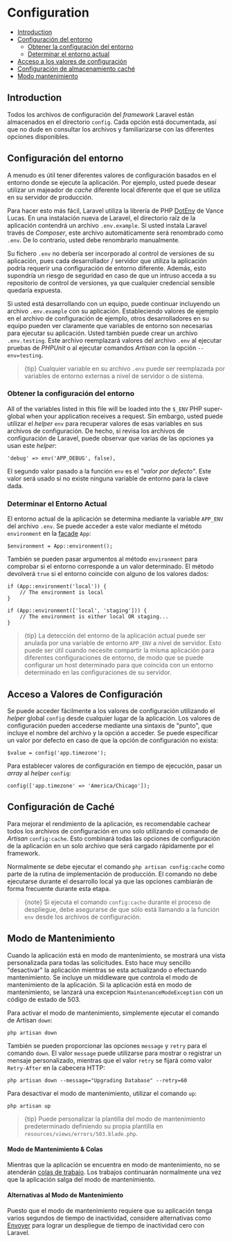# Configuration

- [Introduction](#introduction)
- [Configuración del entorno](#environment-configuration) 
    - [Obtener la configuración del entorno](#retrieving-environment-configuration)
    - [Determinar el entorno actual](#determining-the-current-environment)
- [Acceso a los valores de configuración](#accessing-configuration-values)
- [Configuración de almacenamiento caché](#configuration-caching)
- [Modo mantenimiento](#maintenance-mode)

<a name="introduction"></a>

## Introduction

Todos los archivos de configuración del *framework* Laravel están almacenados en el directorio `config`. Cada opción está documentada, así que no dude en consultar los archivos y familiarizarse con las diferentes opciones disponibles.

<a name="environment-configuration"></a>

## Configuración del entorno

A menudo es útil tener diferentes valores de configuración basados en el entorno donde se ejecute la aplicación. Por ejemplo, usted puede desear utilizar un majeador de *cache* diferente local diferente que el que se utiliza en su servidor de producción.

Para hacer esto más fácil, Laravel utiliza la librería de PHP [DotEnv](https://github.com/vlucas/phpdotenv) de Vance Lucas. En una instalación nueva de Laravel, el directorio raíz de la aplicación contendrá un archivo `.env.example`. Si usted instala Laravel través de *Composer*, este archivo automáticamente será renombrado como `.env`. De lo contrario, usted debe renombrarlo manualmente.

Su fichero `.env` no debería ser incorporado al control de versiones de su aplicación, pues cada desarrollador / servidor que utiliza la aplicación podría requerir una configuración de entorno diferente. Además, esto supondría un riesgo de seguridad en caso de que un intruso acceda a su repositorio de control de versiones, ya que cualquier credencial sensible quedaría expuesta.

Si usted está desarrollando con un equipo, puede continuar incluyendo un archivo `.env.example` con su aplicación. Estableciendo valores de ejemplo en el archivo de configuración de ejemplo, otros desarrolladores en su equipo pueden ver claramente que variables de entorno son necesarias para ejecutar su aplicación. Usted también puede crear un archivo `.env.testing`. Este archivo reemplazará valores del archivo `.env` al ejecutar pruebas de *PHPUnit* o al ejecutar comandos *Artisan* con la opción `--env=testing`.

> {tip} Cualquier variable en su archivo `.env` puede ser reemplazada por variables de entorno externas a nivel de servidor o de sistema.

<a name="retrieving-environment-configuration"></a>

### Obtener la configuración del entorno

All of the variables listed in this file will be loaded into the `$_ENV` PHP super-global when your application receives a request. Sin embargo, usted puede utilizar el *helper* `env` para recuperar valores de esas variables en sus archivos de configuración. De hecho, si revisa los archivos de configuración de Laravel, puede observar que varias de las opciones ya usan este *helper*:

    'debug' => env('APP_DEBUG', false),
    

El segundo valor pasado a la función `env` es el *"valor por defecto"*. Este valor será usado si no existe ninguna variable de entorno para la clave dada.

<a name="determining-the-current-environment"></a>

### Determinar el Entorno Actual

El entorno actual de la aplicación se determina mediante la variable `APP_ENV` del archivo `.env`. Se puede acceder a este valor mediante el método `environment` en la [facade](/docs/{{version}}/facades) `App`:

    $environment = App::environment();
    

También se pueden pasar argumentos al método `environment` para comprobar si el entorno corresponde a un valor determinado. El método devolverá `true` si el entorno coincide con alguno de los valores dados:

    if (App::environment('local')) {
        // The environment is local
    }
    
    if (App::environment(['local', 'staging'])) {
        // The environment is either local OR staging...
    }
    

> {tip} La detección del entorno de la aplicación actual puede ser anulada por una variable de entorno `APP_ENV` a nivel de servidor. Esto puede ser útil cuando necesite compartir la misma aplicación para diferentes configuraciones de entorno, de modo que se puede configurar un host determinado para que coincida con un entorno determinado en las configuraciones de su servidor.

<a name="accessing-configuration-values"></a>

## Acceso a Valores de Configuración

Se puede acceder fácilmente a los valores de configuración utilizando el *helper* global `config` desde cualquier lugar de la aplicación. Los valores de configuración pueden accederse mediante una sintaxis de "punto", que incluye el nombre del archivo y la opción a acceder. Se puede especificar un valor por defecto en caso de que la opción de configuración no exista:

    $value = config('app.timezone');
    

Para establecer valores de configuración en tiempo de ejecución, pasar un *array* al *helper* `config`:

    config(['app.timezone' => 'America/Chicago']);
    

<a name="configuration-caching"></a>

## Configuración de Caché

Para mejorar el rendimiento de la aplicación, es recomendable cachear todos los archivos de configuración en uno solo utilizando el comando de *Artisan* `config:cache`. Esto combinará todas las opciones de configuración de la aplicación en un solo archivo que será cargado rápidamente por el framework.

Normalmente se debe ejecutar el comando `php artisan config:cache` como parte de la rutina de implementación de producción. El comando no debe ejecutarse durante el desarrollo local ya que las opciones cambiarán de forma frecuente durante esta etapa.

> {note} Si ejecuta el comando `config:cache` durante el proceso de despliegue, debe asegurarse de que sólo está llamando a la función `env` desde los archivos de configuración.

<a name="maintenance-mode"></a>

## Modo de Mantenimiento

Cuando la aplicación está en modo de mantenimiento, se mostrará una vista personalizada para todas las solicitudes. Esto hace muy sencillo "desactivar" la aplicación mientras se esta actualizando o efectuando mantenimiento. Se incluye un middleware que controla el modo de mantenimiento de la aplicación. Si la aplicación está en modo de mantenimiento, se lanzará una excepcion `MaintenanceModeException` con un código de estado de 503.

Para activar el modo de mantenimiento, simplemente ejecutar el comando de Artisan `down`:

    php artisan down
    

También se pueden proporcionar las opciones `message` y `retry` para el comando `down`. El valor `message` puede utilizarse para mostrar o registrar un mensaje personalizado, mientras que el valor `retry` se fijará como valor `Retry-After` en la cabecera HTTP:

    php artisan down --message="Upgrading Database" --retry=60
    

Para desactivar el modo de mantenimiento, utilizar el comando `up`:

    php artisan up
    

> {tip} Puede personalizar la plantilla del modo de mantenimiento predeterminado definiendo su propia plantilla en `resources/views/errors/503.blade.php`.

#### Modo de Mantenimiento & Colas

Mientras que la aplicación se encuentra en modo de mantenimiento, no se atenderán [colas de trabajo](/docs/{{version}}/queues). Los trabajos continuarán normalmente una vez que la aplicación salga del modo de mantenimiento.

#### Alternativas al Modo de Mantenimiento

Puesto que el modo de mantenimiento requiere que su aplicación tenga varios segundos de tiempo de inactividad, considere alternativas como [Envoyer](https://envoyer.io) para lograr un despliegue de tiempo de inactividad cero con Laravel.
